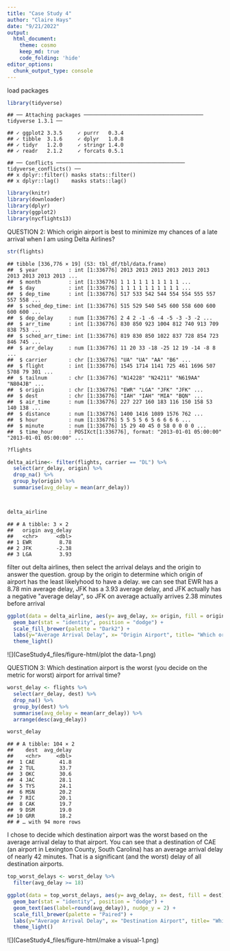 ```yaml
---
title: "Case Study 4"
author: "Claire Hays"
date: "9/21/2022"
output: 
  html_document:
    theme: cosmo
    keep_md: true
    code_folding: 'hide'
editor_options: 
  chunk_output_type: console
---
```




load packages

```r
library(tidyverse)
```

```
## ── Attaching packages ─────────────────────────────────────── tidyverse 1.3.1 ──
```

```
## ✓ ggplot2 3.3.5     ✓ purrr   0.3.4
## ✓ tibble  3.1.6     ✓ dplyr   1.0.8
## ✓ tidyr   1.2.0     ✓ stringr 1.4.0
## ✓ readr   2.1.2     ✓ forcats 0.5.1
```

```
## ── Conflicts ────────────────────────────────────────── tidyverse_conflicts() ──
## x dplyr::filter() masks stats::filter()
## x dplyr::lag()    masks stats::lag()
```

```r
library(knitr)
library(downloader)
library(dplyr)
library(ggplot2)
library(nycflights13)
```

QUESTION 2:
Which origin airport is best to minimize my chances of a late arrival when I am using Delta Airlines?

```r
str(flights)
```

```
## tibble [336,776 × 19] (S3: tbl_df/tbl/data.frame)
##  $ year          : int [1:336776] 2013 2013 2013 2013 2013 2013 2013 2013 2013 2013 ...
##  $ month         : int [1:336776] 1 1 1 1 1 1 1 1 1 1 ...
##  $ day           : int [1:336776] 1 1 1 1 1 1 1 1 1 1 ...
##  $ dep_time      : int [1:336776] 517 533 542 544 554 554 555 557 557 558 ...
##  $ sched_dep_time: int [1:336776] 515 529 540 545 600 558 600 600 600 600 ...
##  $ dep_delay     : num [1:336776] 2 4 2 -1 -6 -4 -5 -3 -3 -2 ...
##  $ arr_time      : int [1:336776] 830 850 923 1004 812 740 913 709 838 753 ...
##  $ sched_arr_time: int [1:336776] 819 830 850 1022 837 728 854 723 846 745 ...
##  $ arr_delay     : num [1:336776] 11 20 33 -18 -25 12 19 -14 -8 8 ...
##  $ carrier       : chr [1:336776] "UA" "UA" "AA" "B6" ...
##  $ flight        : int [1:336776] 1545 1714 1141 725 461 1696 507 5708 79 301 ...
##  $ tailnum       : chr [1:336776] "N14228" "N24211" "N619AA" "N804JB" ...
##  $ origin        : chr [1:336776] "EWR" "LGA" "JFK" "JFK" ...
##  $ dest          : chr [1:336776] "IAH" "IAH" "MIA" "BQN" ...
##  $ air_time      : num [1:336776] 227 227 160 183 116 150 158 53 140 138 ...
##  $ distance      : num [1:336776] 1400 1416 1089 1576 762 ...
##  $ hour          : num [1:336776] 5 5 5 5 6 5 6 6 6 6 ...
##  $ minute        : num [1:336776] 15 29 40 45 0 58 0 0 0 0 ...
##  $ time_hour     : POSIXct[1:336776], format: "2013-01-01 05:00:00" "2013-01-01 05:00:00" ...
```

```r
?flights

delta_airline<- filter(flights, carrier == "DL") %>%
  select(arr_delay, origin) %>%
  drop_na() %>%
  group_by(origin) %>%
  summarise(avg_delay = mean(arr_delay))



delta_airline
```

```
## # A tibble: 3 × 2
##   origin avg_delay
##   <chr>      <dbl>
## 1 EWR         8.78
## 2 JFK        -2.38
## 3 LGA         3.93
```
filter out delta airlines, then select the arrival delays and the origin to answer the question.
group by the origin to determine which origin of airport has the least likelyhood to have a delay.
we can see that EWR has a 8.78 min average delay, JFK has a 3.93 average delay, and JFK actually has a negative "average delay", so JFK on average actually arrives 2.38 minutes before arrival


```r
ggplot(data = delta_airline, aes(y= avg_delay, x= origin, fill = origin)) +
  geom_bar(stat = "identity", position = "dodge") +
  scale_fill_brewer(palette = "Dark2") +
  labs(y="Average Arrival Delay", x= "Origin Airport", title= "Which origin airport has the best average delay?", subtitle = "(When flying Delta Airlines)") +
  theme_light()
```

![](CaseStudy4_files/figure-html/plot the data-1.png)<!-- -->


QUESTION 3:
Which destination airport is the worst (you decide on the metric for worst) airport for arrival time?


```r
worst_delay <- flights %>%
  select(arr_delay, dest) %>%
  drop_na() %>%
  group_by(dest) %>%
  summarise(avg_delay = mean(arr_delay)) %>%
  arrange(desc(avg_delay))

worst_delay
```

```
## # A tibble: 104 × 2
##    dest  avg_delay
##    <chr>     <dbl>
##  1 CAE        41.8
##  2 TUL        33.7
##  3 OKC        30.6
##  4 JAC        28.1
##  5 TYS        24.1
##  6 MSN        20.2
##  7 RIC        20.1
##  8 CAK        19.7
##  9 DSM        19.0
## 10 GRR        18.2
## # … with 94 more rows
```
I chose to decide which destination airport was the worst based on the average arrival delay to that airport.  You can see that a destination of CAE (an airport in Lexington County, South Carolina) has an average arrival delay of nearly 42 minutes.  That is a significant (and the worst) delay of all destination airports. 


```r
top_worst_delays <- worst_delay %>%
  filter(avg_delay >= 18)

ggplot(data = top_worst_delays, aes(y= avg_delay, x= dest, fill = dest)) +
  geom_bar(stat = "identity", position = "dodge") +
  geom_text(aes(label=round(avg_delay)), nudge_y = 2) +
  scale_fill_brewer(palette = "Paired") +
  labs(y="Average Arrival Delay", x= "Destination Airport", title= "Which destination airport has the worst arrival time?", subtitle = "Top 10 airports with the worst arrival times") +
  theme_light()
```

![](CaseStudy4_files/figure-html/make a visual-1.png)<!-- -->

